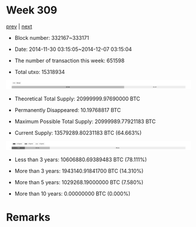 # Week 309

[prev](week0308.md) | [next](week0310.md)

- Block number: 332167~333171

- Date: 2014-11-30 03:15:05~2014-12-07 03:15:04

- The number of transaction this week: 651598

- Total utxo: 15318934

![](../images/mined_week0309.png)

- Theoretical Total Supply: 20999999.97690000 BTC

- Permanently Disappeared: 10.19768817 BTC

- Maximum Possible Total Supply: 20999989.77921183 BTC

- Current Supply: 13579289.80231183 BTC (64.663%)

![](../images/year_week0309.png)


- Less than 3 years: 10606880.69389483 BTC (78.111%)

- More than 3 years: 1943140.91841700 BTC (14.310%)

- More than 5 years: 1029268.19000000 BTC (7.580%)

- More than 10 years: 0.00000000 BTC (0.000%)

# Remarks

